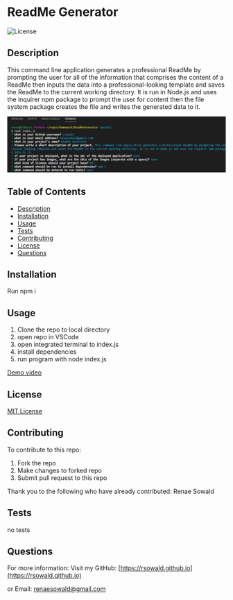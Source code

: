 # ReadMe Generator

  ![License](https://img.shields.io/badge/license-MIT-green.svg)
  
  ## Description
  
  This command line application generates a professional ReadMe by prompting the user for all of the information that comprises the content of a ReadMe then inputs the data into a professional-looking template and saves the ReadMe to the current working directory. It is run in Node.js and uses the inquirer npm package to prompt the user for content then the file system package creates the file and writes the generated data to it.
  
  ![application image](/assets/screenshot.jpg)
  
  ## Table of Contents
  
  * [Description](#description)
  * [Installation](#installation)
  * [Usage](#usage)
  * [Tests](#tests)
  * [Contributing](#contributing)
  * [License](#license)
  * [Questions](#questions)
    
  ## Installation
  Run npm i
  
  ## Usage
  1. Clone the repo to local directory
  1. open repo in VSCode
  1. open integrated terminal to index.js
  1. install dependencies
  1. run program with node index.js
  
  
  [Demo video](https://drive.google.com/file/d/1_gVJgmm09vTcvyOfCkHw9Qw8s57z2YE8/view)
  
  ## License
  [MIT License](https://choosealicense.com/licenses/mit/)
  
  ## Contributing
  To contribute to this repo:
  1. Fork the repo
  1. Make changes to forked repo
  1. Submit pull request to this repo
  

  Thank you to the following who have already contributed: Renae Sowald
  
  ## Tests
  no tests
  
  ## Questions
  
  For more information:
  Visit my GitHub: [https://rsowald.github.io](https://rsowald.github.io)

  or Email: renaesowald@gmail.com
